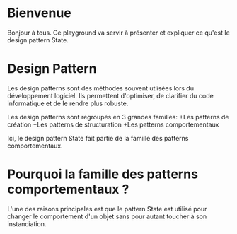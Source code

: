 # Bienvenue

Bonjour à tous. Ce playground va servir à présenter et expliquer ce qu'est le design pattern State.


# Design Pattern

Les design patterns sont des méthodes souvent utlisées lors du développement logiciel. Ils permettent d'optimiser, de clarifier du code informatique et de le rendre plus robuste.

Les design patterns sont regroupés en 3 grandes familles:
+Les patterns de création
+Les patterns de structuration
+Les patterns comportementaux

Ici, le design pattern State fait partie de la famille des patterns comportementaux.

# Pourquoi la famille des patterns comportementaux ?

L'une des raisons principales est que le pattern State est utilisé pour changer le comportement d'un objet sans pour autant toucher à son instanciation.
